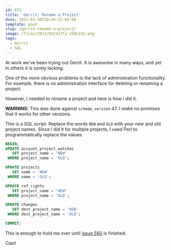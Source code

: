 ```yaml
---
id: 673
title: 'Gerrit: Rename a Project'
date: 2011-03-30T10:44:23-04:00
template: post
slug: /gerrit-rename-a-project/
image: /files/2011/03/diffy-250x232.png
tags:
  - Gerrit
  - SQL
---
```


At work we've been trying out Gerrit. It is awesome in many ways,
and yet in others it is sorely lacking.

One of the more obvious problems is the lack of administration
functionality. For example, there is no administration interface for
deleting or renaming a project.

However, I needed to rename a project and here is how I did
it.<!-- more -->

**WARNING**: This was done against `schema_version` 47. I make no
promises that it works for other versions.

This is a SQL script. Replace the words `NEW` and `OLD` with your
new and old project names. Since I did it for multiple projects, I
used Perl to programmatically replace the values.

```sql
BEGIN;
UPDATE account_project_watches
   SET project_name = 'NEW'
 WHERE project_name = 'OLD';

UPDATE projects
   SET name = 'NEW'
 WHERE name = 'OLD';

UPDATE ref_rights
   SET project_name = 'NEW'
 WHERE project_name = 'OLD';

UPDATE changes
   SET dest_project_name = 'NEW'
 WHERE dest_project_name = 'OLD';

COMMIT;
```

This is enough to hold me over until
[issue 560](http://code.google.com/p/gerrit/issues/detail?id=560) is
finished.

Ciao!
